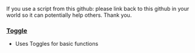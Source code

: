 If you use a script from this github:
please link back to this github in your world so it can potentially help others.
Thank you.

### [Toggle](/Basics/UI/toggle/)
-  Uses Toggles for basic functions
